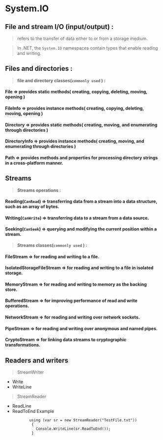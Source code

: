 # System.IO


## File and stream I/O (input/output) :
 > refers to the transfer of data either to or from a storage medium.
 
 > In .NET, the `System.IO` namespaces contain types that enable reading and writing.


 ## Files and directories :
 >**file and directory classes(`commonly used` ) :**

 #### File =>  provides static methods( creating, copying, deleting, moving, opening )
 #### FileInfo =>  provides instance methods( creating, copying, deleting, moving, opening )
 #### Directory => provides static methods( creating, moving, and enumerating through directories )
 #### DirectoryInfo  => provides instance methods( creating, moving, and enumerating through directories )
 #### Path => provides methods and properties for processing directory strings in a cross-platform manner.


 ## Streams
>**Streams operations :**

#### Reading(`CanRead`) => transferring data from a stream into a data structure, such as an array of bytes.

#### Writing(`CanWrite`) => transferring data to a stream from a data source.

#### Seeking(`CanSeek`) => querying and modifying the current position within a stream.

 
 
>**Streams classes(`commonly used` ) :**

#### FileStream => for reading and writing to a file.

#### IsolatedStorageFileStream => for reading and writing to a file in isolated storage.

#### MemoryStream => for reading and writing to memory as the backing store.

#### BufferedStream => for improving performance of read and write operations.

#### NetworkStream => for reading and writing over network sockets.

#### PipeStream => for reading and writing over anonymous and named pipes.

#### CryptoStream => for linking data streams to cryptographic transformations.


## Readers and writers
>StreamWriter 
 * Write
 * WriteLine
 
 >StreamReader
 * ReadLine
 * ReadToEnd
 Example
  ```
             using (var sr = new StreamReader("TestFile.txt"))
              {
                Console.WriteLine(sr.ReadToEnd());
              }




